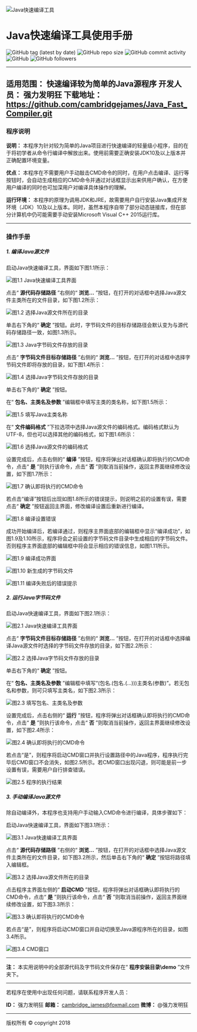 ![Java快速编译工具](http://upload-images.jianshu.io/upload_images/13775732-a537d606fea4ddb0?imageMogr2/auto-orient/strip%7CimageView2/2/w/1240)
# Java快速编译工具使用手册
![GitHub tag (latest by date)](https://img.shields.io/github/v/tag/cambridgejames/JavaFastCompiler?color=red)
![GitHub repo size](https://img.shields.io/github/repo-size/cambridgejames/JavaFastCompiler?color=yellow)
![GitHub commit activity](https://img.shields.io/github/commit-activity/w/cambridgejames/JavaFastCompiler)
![GitHub](https://img.shields.io/github/license/cambridgejames/JavaFastCompiler)
![GitHub followers](https://img.shields.io/github/followers/cambridgejames?label=Follow&style=social)

---
**适用范围：** 快速编译较为简单的Java源程序
**开发人员：** 强力发明狂
**下载地址：** https://github.com/cambridgejames/Java_Fast_Compiler.git
---

### 程序说明

**说明：** 本程序为针对较为简单的Java项目进行快速编译的轻量级小程序，目的在于将初学者从命令行编译中解放出来。使用前需要正确安装JDK10及以上版本并正确配置环境变量。

**优点：** 本程序在不需要用户手动敲击CMD命令的同时，在用户点击编译、运行等按钮时，会自动生成相应的CMD命令并通过对话框显示出来供用户确认，在方便用户编译的同时也可加深用户对编译具体操作的理解。

**运行环境：** 本程序的原理为调用JDK和JRE，故需要用户自行安装Java集成开发环境（JDK）10及以上版本。同时，虽然本程序自带了部分动态链接库，但在部分计算机中仍可能需要手动安装Microsoft Visual C++ 2015运行库。

---

### 操作手册

##### 1. 编译Java源文件

启动Java快速编译工具，界面如下图1.1所示：

![图1.1 Java快速编译工具界面](http://upload-images.jianshu.io/upload_images/13775732-76f32e1778532c75?imageMogr2/auto-orient/strip%7CimageView2/2/w/1240)

点击“ **源代码存储路径** ”右侧的“ **浏览…** ”按钮，在打开的对话框中选择Java源文件主类所在的文件目录，如下图1.2所示：

![图1.2 选择Java源文件所在的目录](http://upload-images.jianshu.io/upload_images/13775732-80e406979b9b9c40?imageMogr2/auto-orient/strip%7CimageView2/2/w/1240)

单击右下角的“ **确定** ”按钮。此时，字节码文件的目标存储路径会默认变为与源代码存储路径一致，如图1.3所示。

![图1.3 Java字节码文件存放的目录](http://upload-images.jianshu.io/upload_images/13775732-bf46401bc05a745c?imageMogr2/auto-orient/strip%7CimageView2/2/w/1240)

点击“ **字节码文件目标存储路径** ”右侧的“ **浏览…** ”按钮，在打开的对话框中选择字节码文件即将存放的目录，如下图1.4所示：

![图1.4 选择Java字节码文件存放的目录](http://upload-images.jianshu.io/upload_images/13775732-1158277dadf2a1c8?imageMogr2/auto-orient/strip%7CimageView2/2/w/1240)

单击右下角的“ **确定** ”按钮。

在“ **包名、主类名及参数** ”编辑框中填写主类的类名称，如下图1.5所示：

![图1.5 填写Java主类名称](http://upload-images.jianshu.io/upload_images/13775732-d1732ab4530696bf?imageMogr2/auto-orient/strip%7CimageView2/2/w/1240)

在“ **文件编码格式** ”下拉选项中选择Java源文件的编码格式。编码格式默认为UTF-8，但也可以选择其他的编码格式，如下图1.6所示：

![图1.6 选择Java源文件的编码格式](http://upload-images.jianshu.io/upload_images/13775732-3aad6869f94d37f5?imageMogr2/auto-orient/strip%7CimageView2/2/w/1240)

设置完成后，点击右侧的“ **编译** ”按钮，程序将弹出对话框确认即将执行的CMD命令，点击“ **是** ”则执行该命令，点击“ **否** ”则取消当前操作，返回主界面继续修改设置，如下图1.7所示：

![图1.7 确认即将执行的CMD命令](http://upload-images.jianshu.io/upload_images/13775732-31bb42ec357233ca?imageMogr2/auto-orient/strip%7CimageView2/2/w/1240)

若点击“编译”按钮后出现如图1.8所示的错误提示，则说明之前的设置有误，需要点击“ **确定** ”按钮返回主界面，修改编译设置后重新进行编译。

![图1.8 编译设置错误](http://upload-images.jianshu.io/upload_images/13775732-25824d39263c40fd?imageMogr2/auto-orient/strip%7CimageView2/2/w/1240)

成功开始编译后，若编译通过，则程序主界面底部的编辑框中显示“编译成功”，如图1.9及1.10所示，程序将会之前设置的字节码文件目录中生成相应的字节码文件。否则程序主界面底部的编辑框中将会显示相应的错误信息，如图1.11所示。

![图1.9 编译成功界面](http://upload-images.jianshu.io/upload_images/13775732-a3bfe6e5549594d5?imageMogr2/auto-orient/strip%7CimageView2/2/w/1240)

![图1.10 新生成的字节码文件](http://upload-images.jianshu.io/upload_images/13775732-1b826a19d3932327?imageMogr2/auto-orient/strip%7CimageView2/2/w/1240)

![图1.11 编译失败后的错误提示](http://upload-images.jianshu.io/upload_images/13775732-b025cd0c5fe020e9?imageMogr2/auto-orient/strip%7CimageView2/2/w/1240)

##### 2. 运行Java字节码文件

启动Java快速编译工具，界面如下图2.1所示：

![图2.1 Java快速编译工具界面](http://upload-images.jianshu.io/upload_images/13775732-b6a648b44563665e?imageMogr2/auto-orient/strip%7CimageView2/2/w/1240)

点击“ **字节码文件目标存储路径** ”右侧的“ **浏览…** ”按钮，在打开的对话框中选择编译Java源文件时选择的字节码文件存放的目录，如下图2.2所示：

![图2.2 选择Java字节码文件存放的目录](http://upload-images.jianshu.io/upload_images/13775732-5ce3975d7a793188?imageMogr2/auto-orient/strip%7CimageView2/2/w/1240)

单击右下角的“ **确定** ”按钮。

在“ **包名、主类名及参数** ”编辑框中填写“(包名.(包名.(...)))主类名(参数)”。若无包名和参数，则可只填写主类名，如下图2.3所示：

![图2.3 填写包名、主类名及参数](http://upload-images.jianshu.io/upload_images/13775732-add2096a8e377e75?imageMogr2/auto-orient/strip%7CimageView2/2/w/1240)

设置完成后，点击右侧的“ **运行** ”按钮，程序将弹出对话框确认即将执行的CMD命令，点击“ **是** ”则执行该命令，点击“ **否** ”则取消当前操作，返回主界面继续修改设置，如下图2.4所示：

![图2.4 确认即将执行的CMD命令](http://upload-images.jianshu.io/upload_images/13775732-322bb3d241b6e508?imageMogr2/auto-orient/strip%7CimageView2/2/w/1240)

若点击“是”，则程序将启动CMD窗口并执行设置路径中的Java程序，程序执行完毕后CMD窗口不会消失，如图2.5所示。若CMD窗口出现闪退，则可能是前一步设置有误，需要用户自行排查错误。

![图2.5 程序的执行结果](http://upload-images.jianshu.io/upload_images/13775732-d17d75dd2d88d4ea?imageMogr2/auto-orient/strip%7CimageView2/2/w/1240)

##### 3. 手动编译Java源文件

除自动编译外，本程序也支持用户手动输入CMD命令进行编译，具体步骤如下：

启动Java快速编译工具，界面如下图3.1所示：

![图3.1 Java快速编译工具界面](http://upload-images.jianshu.io/upload_images/13775732-febf650bcab6b2fb?imageMogr2/auto-orient/strip%7CimageView2/2/w/1240)

点击“ **源代码存储路径** ”右侧的“ **浏览…** ”按钮，在打开的对话框中选择Java源文件主类所在的文件目录，如下图3.2所示，然后单击右下角的“ **确定** ”按钮将路径填入编辑框。

![图3.2 选择Java源文件所在的目录](http://upload-images.jianshu.io/upload_images/13775732-f787a39f64752325?imageMogr2/auto-orient/strip%7CimageView2/2/w/1240)

点击程序主界面左侧的“ **启动CMD** ”按钮，程序将弹出对话框确认即将执行的CMD命令，点击“ **是** ”则执行该命令，点击“ **否** ”则取消当前操作，返回主界面继续修改设置，如下图3.3所示：

![图3.3 确认即将执行的CMD命令](http://upload-images.jianshu.io/upload_images/13775732-9e5f0d6066084656?imageMogr2/auto-orient/strip%7CimageView2/2/w/1240)

若点击“是”，则程序将启动CMD窗口并自动切换至Java源程序所在的目录，如图3.4所示。

![图3.4 CMD窗口](http://upload-images.jianshu.io/upload_images/13775732-5fcbc38e64033d1a?imageMogr2/auto-orient/strip%7CimageView2/2/w/1240)

---
**注：** 本实用说明中的全部源代码及字节码文件保存在“ **程序安装目录\demo** ”文件夹下。

---
若程序在使用中出现任何问题，请联系程序开发人员：

**ID：** 强力发明狂
**邮箱：** cambridge_james@foxmail.com
**微博：** @强力发明狂

---
版权所有 &copy; copyright 2018
